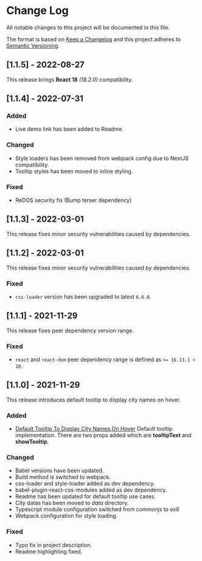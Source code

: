 
# Change Log

All notable changes to this project will be documented in this file.

The format is based on [Keep a Changelog](http://keepachangelog.com/)
and this project adheres to [Semantic Versioning](http://semver.org/).

## [1.1.5] - 2022-08-27

This release brings **React 18** _(18.2.0)_ compatibility.

## [1.1.4] - 2022-07-31

### Added
- Live demo link has been added to Readme.

### Changed
- Style loaders has been removed from webpack config due to NextJS compatibility.
- Tooltip styles has been moved to inline styling.

### Fixed
- ReDOS security fix (Bump terser dependency)

## [1.1.3] - 2022-03-01

This release fixes minor security vulnerabilities caused by dependencies.

## [1.1.2] - 2022-03-01

This release fixes minor security vulnerabilities caused by dependencies.

### Fixed

- `css-loader` version has been upgraded to latest `6.6.0`.

## [1.1.1] - 2021-11-29

This release fixes peer dependency version range.

### Fixed

- `react` and `react-dom` peer dependency range is defined as `>= 16.13.1 < 18`.

## [1.1.0] - 2021-11-29

This release introduces default tooltip to display city names on hover.

### Added

- [Default Tooltip To Display City Names On Hover](https://github.com/erdigokce/turkey-map-react/issues/3)
  Default tooltip implementation. There are two props added which are **tooltipText** and **showTooltip**.

### Changed

- Babel versions have been updated.
- Build method is switched to webpack.
- css-loader and style-loader added as dev dependency.
- babel-plugin-react-css-modules added as dev dependency.
- Readme has been updated for default tooltip use cases.
- City datas has been moved to *data* directory.
- Typescript module configuration switched from *commonjs* to *es6*
- Webpack configuration for style loading.

### Fixed

- Typo fix in project description.
- Readme highlighting fixed.
